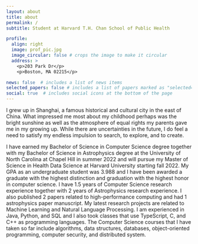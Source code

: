 ```yaml
---
layout: about
title: about
permalink: /
subtitle: Student at Harvard T.H. Chan School of Public Health

profile:
  align: right
  image: prof_pic.jpg
  image_circular: false # crops the image to make it circular
  address: >
    <p>203 Park Dr</p>
    <p>Boston, MA 02215</p>

news: false  # includes a list of news items
selected_papers: false # includes a list of papers marked as "selected={true}"
social: true  # includes social icons at the bottom of the page
---
```


I grew up in Shanghai, a famous historical and cultural city in the east of China. What impressed me most about my childhood perhaps was the bright sunshine as well as the atmosphere of equal rights my parents gave me in my growing up. While there are uncertainties in the future, I do feel a need to satisfy my endless impulsion to search, to explore, and to create.

I have earned my Bachelor of Science in Computer Science degree together with my Bachelor of Science in Astrophysics degree at the University of North Carolina at Chapel Hill in summer 2022 and will pursue my Master of Science in Health Data Science at Harvard University starting fall 2022. My GPA as an undergraduate student was 3.988 and I have been awarded a graduate with the highest distinction and graduation with the highest honor in computer science. I have 1.5 years of Computer Science research experience together with 2 years of Astrophysics research experience. I also published 2 papers related to high-performance computing and had 1 astrophysics paper manuscript. My latest research projects are related to Machine Learning and Natural Language Processing. I am experienced in Java, Python, and SQL and I also took classes that use TypeScript, C, and C++ as programming languages. The Computer Science courses that I have taken so far include algorithms, data structures, databases, object-oriented programming, computer security, and distributed system.
